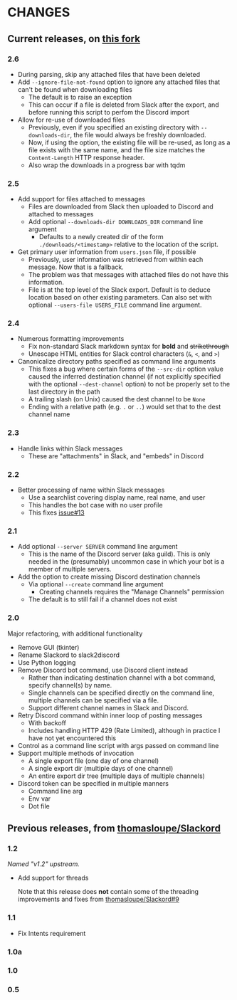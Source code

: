 # CHANGES

## Current releases, on [this fork](https://github.com/richfromm/slack2discord)

### 2.6

* During parsing, skip any attached files that have been deleted
* Add `--ignore-file-not-found` option to ignore any attached files that can't
  be found when downloading files
    * The default is to raise an exception
    * This can occur if a file is deleted from Slack after the export, and
      before running this script to perfom the Discord import
* Allow for re-use of downloaded files
    * Previously, even if you specified an existing directory with
      `--downloads-dir`, the file would always be freshly downloaded.
    * Now, if using the option, the existing file will be re-used, as long as
      a file exists with the same name, and the file size matches the
      `Content-Length` HTTP response header.
    * Also wrap the downloads in a progress bar with tqdm

### 2.5

* Add support for files attached to messages
    * Files are downloaded from Slack then uploaded to Discord and
      attached to messages
    * Add optional `--downloads-dir DOWNLOADS_DIR` command line argument
        * Defaults to a newly created dir of the form
          `./downloads/<timestamp>` relative to the location of the script.
* Get primary user information from `users.json` file, if possible
    * Previously, user information was retrieved from within each
      message. Now that is a fallback.
    * The problem was that messages with attached files do not have
      this information.
    * File is at the top level of the Slack export. Default is to
      deduce location based on other existing parameters. Can also set
      with optional `--users-file USERS_FILE` command line argument.

### 2.4

* Numerous formatting improvements
    * Fix non-standard Slack markdown syntax for **bold** and
      ~~strikethrough~~
    * Unescape HTML entities for Slack control characters (`&`, `<`,
      and `>`)
* Canonicalize directory paths specified as command line arguments
    * This fixes a bug where certain forms of the `--src-dir` option
      value caused the inferred destination channel (if not explicitly
      specified with the optional `--dest-channel` option) to not be
      properly set to the last directory in the path
    * A trailing slash (on Unix) caused the dest channel to be `None`
    * Ending with a relative path (e.g. `.` or `..`) would set that to
      the dest channel name

### 2.3

* Handle links within Slack messages
    * These are "attachments" in Slack, and "embeds" in Discord

### 2.2

* Better processing of name within Slack messages
    * Use a searchlist covering display name, real name, and user
    * This handles the bot case with no user profile
    * This fixes
      [issue#13](https://github.com/richfromm/slack2discord/issues/13)

### 2.1

* Add optional `--server SERVER` command line argument
    * This is the name of the Discord server (aka guild). This is only
      needed in the (presumably) uncommon case in which your bot is a
      member of multiple servers.
* Add the option to create missing Discord destination channels
    * Via optional `--create` command line argument
        * Creating channels requires the "Manage Channels" permission
    * The default is to still fail if a channel does not exist

### 2.0

Major refactoring, with additional functionality

* Remove GUI (tkinter)
* Rename Slackord to slack2discord
* Use Python logging
* Remove Discord bot command, use Discord client instead
    * Rather than indicating destination channel with a bot command,
      specify channel(s) by name.
    * Single channels can be specified directly on the command line,
      multiple channels can be specified via a file.
    * Support different channel names in Slack and Discord.
* Retry Discord command within inner loop of posting messages
    * With backoff
    * Includes handling HTTP 429 (Rate Limited), although in practice
      I have not yet encountered this
* Control as a command line script with args passed on command line
* Support multiple methods of invocation
    * A single export file (one day of one channel)
    * A single export dir (multiple days of one channel)
    * An entire export dir tree (multiple days of multiple channels)
* Discord token can be specified in multiple manners
    * Command line arg
    * Env var
    * Dot file

## Previous releases, from [thomasloupe/Slackord](https://github.com/thomasloupe/Slackord)

### 1.2

_Named "v1.2" upstream._

* Add support for threads

  Note that this release does **not** contain some of the threading improvements
  and fixes from [thomasloupe/Slackord#9](https://github.com/thomasloupe/Slackord/pull/9)

### 1.1

* Fix Intents requirement

### 1.0a

### 1.0

### 0.5
